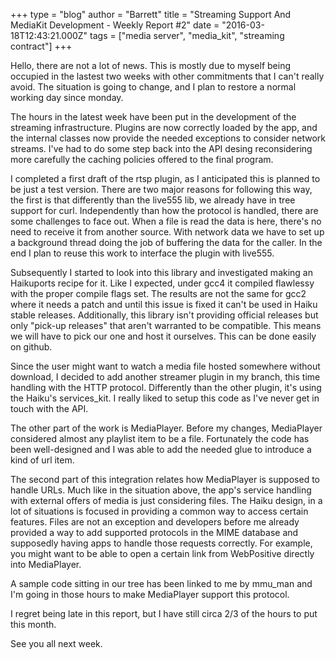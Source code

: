 +++
type = "blog"
author = "Barrett"
title = "Streaming Support And MediaKit Development - Weekly Report #2"
date = "2016-03-18T12:43:21.000Z"
tags = ["media server", "media_kit", "streaming contract"]
+++

Hello,
there are not a lot of news. This is mostly due to myself being occupied in the lastest two weeks with other commitments that I can't really avoid. The situation is going to change, and I plan to restore a normal working day since monday.

The hours in the latest week have been put in the development of the streaming infrastructure. Plugins are now correctly loaded by the app, and the internal classes now provide the needed exceptions to consider network streams. I've had to do some step back into the API desing reconsidering more carefully the caching policies offered to the final program.
<!--more-->
I completed a first draft of the rtsp plugin, as I anticipated this is planned to be just a test version. There are two major reasons for following this way, the first is that differently than the live555 lib, we already have in tree support for curl. Independently than how the protocol is handled, there are some challenges to face out. When a file is read the data is here, there's no need to receive it from another source. With network data we have to set up a background thread doing the job of buffering the data for the caller. In the end I plan to reuse this work to interface the plugin with live555.

Subsequently I started to look into this library and investigated making an Haikuports recipe for it. Like I expected, under gcc4 it compiled flawlessy with the proper compile flags set. The results are not the same for gcc2 where it needs a patch and until this issue is fixed it can't be used in Haiku stable releases. Additionally, this library isn't providing official releases but only "pick-up releases" that aren't warranted to be compatible. This means we will have to pick our one and host it ourselves. This can be done easily on github.

Since the user might want to watch a media file hosted somewhere without download, I decided to add another streamer plugin in my branch, this time handling with the HTTP protocol. Differently than the other plugin, it's using the Haiku's services_kit. I really liked to setup this code as I've never get in touch with the API.

The other part of the work is MediaPlayer. Before my changes, MediaPlayer considered almost any playlist item to be a file. Fortunately the code has been well-designed and I was able to add the needed glue to introduce a kind of url item.

The second part of this integration relates how MediaPlayer is supposed to handle URLs. Much like in the situation above, the app's service handling with external offers of media is just considering files. The Haiku design, in a lot of situations is focused in providing a common way to access certain features. Files are not an exception and developers before me already provided a way to add supported protocols in the MIME database and supposedly having apps to handle those requests correctly. For example, you might want to be able to open a certain link from WebPositive directly into MediaPlayer.

A sample code sitting in our tree has been linked to me by mmu_man and I'm going in those hours to make MediaPlayer support this protocol.

I regret being late in this report, but I have still circa 2/3 of the hours to put this month.

See you all next week.